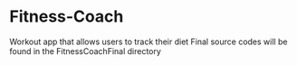 # Fitness-Coach
Workout app that allows users to track their diet 
Final source codes will be found in the FitnessCoachFinal directory
